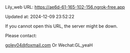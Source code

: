Lily_web URL: https://ae6d-61-165-102-156.ngrok-free.app

Updated at: 2024-12-09 23:52:22

If you cannot open this URL, the server might be down.

Please contact: 

goley04@foxmail.com Or Wechat:GL_yeaH